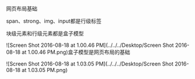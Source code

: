 网页布局基础

span、strong、img、input都是行级标签

块级元素和行级元素都是盒子模型

 ![Screen Shot 2016-08-18 at 1.00.46 PM](../../../Desktop/Screen Shot 2016-08-18 at 1.00.46 PM.png)盒子模型是网页布局的基础













 ![Screen Shot 2016-08-18 at 1.03.05 PM](../../../Desktop/Screen Shot 2016-08-18 at 1.03.05 PM.png)